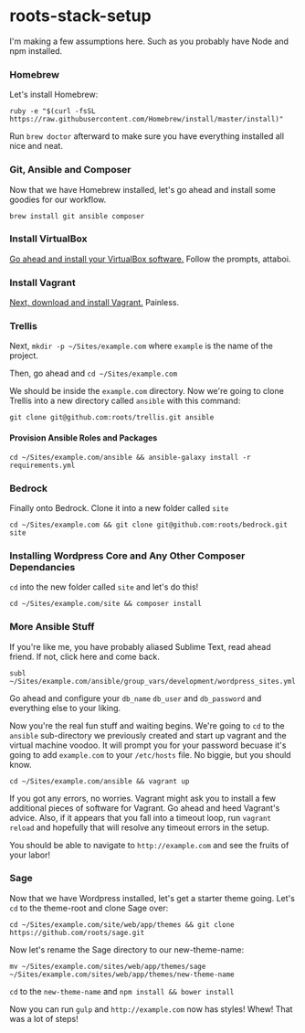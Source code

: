 # roots-stack-setup

I'm making a few assumptions here. Such as you probably have Node and npm installed.


### Homebrew

Let's install Homebrew:

```
ruby -e "$(curl -fsSL https://raw.githubusercontent.com/Homebrew/install/master/install)"
```

Run `brew doctor` afterward to make sure you have everything installed all nice and neat.


### Git, Ansible and Composer

Now that we have Homebrew installed, let's go ahead and install some goodies for our workflow.

```
brew install git ansible composer
```


### Install VirtualBox

[Go ahead and install your VirtualBox software.](https://www.virtualbox.org/wiki/Downloads) Follow the prompts, attaboi.

### Install Vagrant

[Next, download and install Vagrant.](https://www.vagrantup.com/downloads.html) Painless.


### Trellis

Next, `mkdir -p ~/Sites/example.com` where `example` is the name of the project.

Then, go ahead and `cd ~/Sites/example.com`

We should be inside the `example.com` directory. Now we're going to clone Trellis into a new directory called `ansible` with this command:

```
git clone git@github.com:roots/trellis.git ansible
```

#### Provision Ansible Roles and Packages

```
cd ~/Sites/example.com/ansible && ansible-galaxy install -r requirements.yml
```


### Bedrock

Finally onto Bedrock. Clone it into a new folder called `site`

```
cd ~/Sites/example.com && git clone git@github.com:roots/bedrock.git site
```


### Installing Wordpress Core and Any Other Composer Dependancies

`cd` into the new folder called `site` and let's do this!

```
cd ~/Sites/example.com/site && composer install
```


### More Ansible Stuff

If you're like me, you have probably aliased Sublime Text, read ahead friend. If not, click here and come back.

```
subl ~/Sites/example.com/ansible/group_vars/development/wordpress_sites.yml
```

Go ahead and configure your `db_name` `db_user` and `db_password` and everything else to your liking.


Now you're the real fun stuff and waiting begins. We're going to `cd` to the `ansible` sub-directory we previously created and start up vagrant and the virtual machine voodoo. It will prompt you for your password becuase it's going to add `example.com` to your `/etc/hosts` file. No biggie, but you should know.

```
cd ~/Sites/example.com/ansible && vagrant up
```

If you got any errors, no worries. Vagrant might ask you to install a few additional pieces of software for Vagrant. Go ahead and heed Vagrant's advice. Also, if it appears that you fall into a timeout loop, run `vagrant reload` and hopefully that will resolve any timeout errors in the setup. 

You should be able to navigate to `http://example.com` and see the fruits of your labor!


### Sage

Now that we have Wordpress installed, let's get a starter theme going. Let's `cd` to the theme-root and clone Sage over:

```
cd ~/Sites/example.com/site/web/app/themes && git clone https://github.com/roots/sage.git
```

Now let's rename the Sage directory to our new-theme-name:

```
mv ~/Sites/example.com/sites/web/app/themes/sage ~/Sites/example.com/sites/web/app/themes/new-theme-name
```

`cd` to the `new-theme-name` and `npm install && bower install`

Now you can run `gulp` and `http://example.com` now has styles! Whew! That was a lot of steps! 


